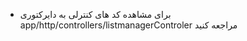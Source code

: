 <ul>
  <li>برای مشاهده کد های کنترلی به دایرکتوری   app/http/controllers/listmanagerControler مراجعه کنید </li>
</ul>
